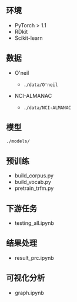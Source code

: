 ## 环境

- PyTorch > 1.1
- RDkit
- Scikit-learn

## 数据

- O'neil

  - ```shell
    ./data/O'neil
    ```

- NCI-ALMANAC

  - ```shell
    ./data/NCI-ALMANAC
    ```

## 模型

```shell
./models/
```

## 预训练

- build_corpus.py
- build_vocab.py
- pretrain_trfm.py

## 下游任务

- testing_all.ipynb

## 结果处理

- result_prc.ipynb

## 可视化分析

- graph.ipynb

